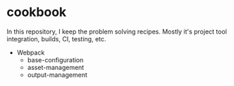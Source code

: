 # cookbook

In this repository, I keep the problem solving recipes. Mostly it's project tool integration,
builds, CI, testing, etc.


- Webpack
    - base-configuration
    - asset-management
    - output-management
